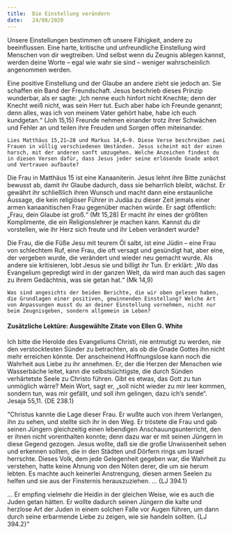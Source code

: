 ```yaml
---
title:  Die Einstellung verändern
date:   24/08/2020
---
```


Unsere Einstellungen bestimmen oft unsere Fähigkeit, andere zu beeinflussen. Eine harte, kritische und unfreundliche Einstellung wird Menschen von dir wegtreiben. Und selbst wenn du Zeugnis ablegen kannst, werden deine Worte – egal wie wahr sie sind – weniger wahrscheinlich angenommen werden.

Eine positive Einstellung und der Glaube an andere zieht sie jedoch an. Sie schaffen ein Band der Freundschaft. Jesus beschrieb dieses Prinzip wunderbar, als er sagte: „Ich nenne euch hinfort nicht Knechte; denn der Knecht weiß nicht, was sein Herr tut. Euch aber habe ich Freunde genannt; denn alles, was ich von meinem Vater gehört habe, habe ich euch kundgetan.“ (Joh 15,15) Freunde nehmen einander trotz ihrer Schwächen und Fehler an und teilen ihre Freuden und Sorgen offen miteinander.

`Lies Matthäus 15,21–28 und Markus 14,6–9. Diese Verse beschreiben zwei Frauen in völlig verschiedenen Umständen. Jesus scheint mit der einen harsch, mit der anderen sanft umzugehen. Welche Anzeichen findest du in diesen Versen dafür, dass Jesus jeder seine erlösende Gnade anbot und Vertrauen aufbaute?`

Die Frau in Matthäus 15 ist eine Kanaaniterin. Jesus lehnt ihre Bitte zunächst bewusst ab, damit ihr Glaube dadurch, dass sie beharrlich bleibt, wächst. Er gewährt ihr schließlich ihren Wunsch und macht dann eine erstaunliche Aussage, die kein religiöser Führer in Judäa zu dieser Zeit jemals einer armen kanaanitischen Frau gegenüber machen würde. Er sagt öffentlich: „Frau, dein Glaube ist groß.“ (Mt 15,28) Er macht ihr eines der größten Komplimente, die ein Religionslehrer je machen kann. Kannst du dir vorstellen, wie ihr Herz sich freute und ihr Leben verändert wurde?

Die Frau, die die Füße Jesu mit teurem Öl salbt, ist eine Jüdin – eine Frau von schlechtem Ruf, eine Frau, die oft versagt und gesündigt hat, aber eine, der vergeben wurde, die verändert und wieder neu gemacht wurde. Als andere sie kritisieren, lobt Jesus sie und billigt ihr Tun. Er erklärt: „Wo das Evangelium gepredigt wird in der ganzen Welt, da wird man auch das sagen zu ihrem Gedächtnis, was sie getan hat.“ (Mk 14,9)

`Was sind angesichts der beiden Berichte, die wir oben gelesen haben, die Grundlagen einer positiven, gewinnenden Einstellung? Welche Art von Anpassungen musst du an deiner Einstellung vornehmen, nicht nur beim Zeugnisgeben, sondern allgemein im Leben?`

#### Zusätzliche Lektüre: Ausgewählte Zitate von Ellen G. White

Ich bitte die Herolde des Evangeliums Christi, nie entmutigt zu werden, nie den verstocktesten Sünder zu betrachten, als ob die Gnade Gottes ihn nicht mehr erreichen könnte. Der anscheinend Hoffnungslose kann noch die Wahrheit aus Liebe zu ihr annehmen. Er, der die Herzen der Menschen wie Wasserbäche leitet, kann die selbstsüchtigste, die durch Sünden verhärtetste Seele zu Christo führen. Gibt es etwas, das Gott zu tun unmöglich wärre? Mein Wort, sagt er, „soll nicht wieder zu mir leer kommen, sondern tun, was mir gefällt, und soll ihm gelingen, dazu ich‘s sende“. Jesaja 55,11. {DE 238.1}

"Christus kannte die Lage dieser Frau. Er wußte auch von ihrem Verlangen, ihn zu sehen, und stellte sich ihr in den Weg. Er tröstete die Frau und gab seinen Jüngern gleichzeitig einen lebendigen Anschauungsunterricht, den er ihnen nicht vorenthalten konnte; denn dazu war er mit seinen Jüngern in diese Gegend gezogen. Jesus wollte, daß sie die große Unwissenheit sehen und erkennen sollten, die in den Städten und Dörfern rings um Israel herrschte. Dieses Volk, dem jede Gelegenheit gegeben war, die Wahrheit zu verstehen, hatte keine Ahnung von den Nöten derer, die um sie herum lebten. Es machte auch keinerlei Anstrengung, diesen armen Seelen zu helfen und sie aus der Finsternis herauszuziehen. ... {LJ 394.1}

... Er empfing vielmehr die Heidin in der gleichen Weise, wie es auch die Juden getan hätten. Er wollte dadurch seinen Jüngern die kalte und herzlose Art der Juden in einem solchen Falle vor Augen führen, um dann durch seine erbarmende Liebe zu zeigen, wie sie handeln sollten. {LJ 394.2}"